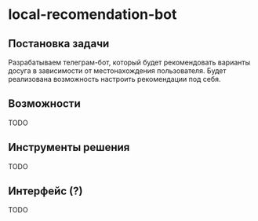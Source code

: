 # local-recomendation-bot

## Постановка задачи

Разрабатываем телеграм-бот, который будет рекомендовать варианты досуга в зависимости от местонахождения пользователя. Будет реализована возможность настроить рекомендации под себя.

## Возможности

TODO

## Инструменты решения

TODO

## Интерфейс (?)

TODO
